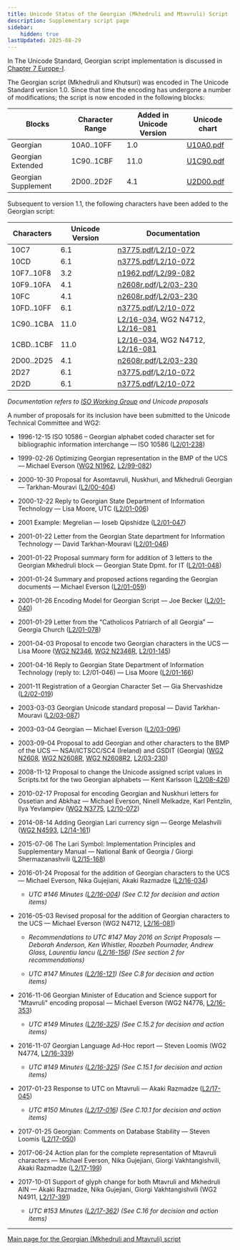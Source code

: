 ```yaml
---
title: Unicode Status of the Georgian (Mkhedruli and Mtavruli) Script
description: Supplementary script page
sidebar:
    hidden: true
lastUpdated: 2025-08-29
---
```


In The Unicode Standard, Georgian script implementation is discussed in [Chapter 7 Europe-I](http://www.unicode.org/versions/latest/ch07.pdf).

[comment]: # (end of intro)

[comment]: # (start of blocks)

The Georgian script (Mkhedruli and Khutsuri) was encoded in The Unicode Standard version 1.0. Since that time the encoding has undergone a number of modifications; the script is now encoded in the following blocks:

| Blocks | Character Range | Added in Unicode Version | Unicode chart |
| ------ | --------------- | ------------------------ | ------------- |
| Georgian | 10A0..10FF | 1.0 | [U10A0.pdf](http://www.unicode.org/charts/PDF/U10A0.pdf) |
| Georgian Extended  | 1C90..1CBF  |  11.0  |  [U1C90.pdf](http://www.unicode.org/charts/PDF/U1C90.pdf) |
| Georgian Supplement | 2D00..2D2F | 4.1 | [U2D00.pdf](http://www.unicode.org/charts/PDF/U2D00.pdf) |

[comment]: # (end of blocks)

[comment]: # (start of chars)

Subsequent to version 1.1, the following characters have been added to the Georgian script:

| Characters | Unicode Version | Documentation |
| ---------- | --------------- | ------------- |
| 10C7 | 6.1 | [n3775.pdf](https://www.unicode.org/wg2/docs/n3775.pdf)/[L2/10-072](http://www.unicode.org/cgi-bin/GetMatchingDocs.pl?L2/10-072) |
| 10CD | 6.1 | [n3775.pdf](https://www.unicode.org/wg2/docs/n3775.pdf)/[L2/10-072](http://www.unicode.org/cgi-bin/GetMatchingDocs.pl?L2/10-072) |
| 10F7..10F8 | 3.2 | [n1962.pdf](https://www.unicode.org/wg2/docs/n1962.pdf)/[L2/99-082](http://www.unicode.org/L2/L1999/n1962.pdf) |
| 10F9..10FA | 4.1 | [n2608r.pdf](https://www.unicode.org/wg2/docs/n2608r2.pdf)/[L2/03-230](http://www.unicode.org/cgi-bin/GetMatchingDocs.pl?L2/03-230) |
| 10FC | 4.1 | [n2608r.pdf](https://www.unicode.org/wg2/docs/n2608r2.pdf)/[L2/03-230](http://www.unicode.org/cgi-bin/GetMatchingDocs.pl?L2/03-230) |
| 10FD..10FF | 6.1 | [n3775.pdf](https://www.unicode.org/wg2/docs/n3775.pdf)/[L2/10-072](http://www.unicode.org/cgi-bin/GetMatchingDocs.pl?L2/10-072) |
| 1C90..1CBA  |  11.0  |  [L2/16-034](http://www.unicode.org/cgi-bin/GetMatchingDocs.pl?L2/16-034), WG2 N4712, [L2/16-081](http://www.unicode.org/cgi-bin/GetMatchingDocs.pl?L2/16-081)  |
| 1CBD..1CBF  |  11.0  |  [L2/16-034](http://www.unicode.org/cgi-bin/GetMatchingDocs.pl?L2/16-034), WG2 N4712, [L2/16-081](http://www.unicode.org/cgi-bin/GetMatchingDocs.pl?L2/16-081) |
| 2D00..2D25 | 4.1 | [n2608r.pdf](https://www.unicode.org/wg2/docs/n2608r2.pdf)/[L2/03-230](http://www.unicode.org/cgi-bin/GetMatchingDocs.pl?L2/03-230) |
| 2D27 | 6.1 | [n3775.pdf](https://www.unicode.org/wg2/docs/n3775.pdf)/[L2/10-072](http://www.unicode.org/cgi-bin/GetMatchingDocs.pl?L2/10-072) |
| 2D2D | 6.1 | [n3775.pdf](https://www.unicode.org/wg2/docs/n3775.pdf)/[L2/10-072](http://www.unicode.org/cgi-bin/GetMatchingDocs.pl?L2/10-072) |

_Documentation refers to [ISO Working Group](https://www.unicode.org/wg2/) and Unicode proposals_

[comment]: # (end of chars)

[comment]: # (start of rest)

A number of proposals for its inclusion have been submitted to the Unicode Technical Committee and WG2:

- 1996-12-15 ISO 10586 – Georgian alphabet coded character set for bibliographic information interchange —   ISO 10586 ([L2/01-238](http://www.unicode.org/cgi-bin/GetMatchingDocs.pl?L2/01-238))

- 1999-02-26 Optimizing Georgian representation in the BMP of the UCS — Michael Everson ([WG2 N1962](https://www.unicode.org/wg2/docs/n1962.pdf), [L2/99-082](http://www.unicode.org/L2/L1999/n1962.pdf))

- 2000-10-30 Proposal for Asomtavruli, Nuskhuri, and Mkhedruli Georgian — Tarkhan-Mouravi ([L2/00-404](http://www.unicode.org/cgi-bin/GetMatchingDocs.pl?L2/00-404))

- 2000-12-22 Reply to Georgian State Department of Information Technology — Lisa Moore, UTC ([L2/01-006](http://www.unicode.org/cgi-bin/GetMatchingDocs.pl?L2/01-006))

- 2001 Example: Megrelian — Ioseb Qipshidze ([L2/01-047](http://www.unicode.org/cgi-bin/GetMatchingDocs.pl?L2/01-047))

- 2001-01-22 Letter from the Georgian State department for Information Technology — David Tarkhan-Mouravi ([L2/01-046](http://www.unicode.org/cgi-bin/GetMatchingDocs.pl?L2/01-046))

- 2001-01-22 Proposal summary form for addition of 3 letters to the Georgian Mkhedruli block — Georgian State Dpmt. for IT ([L2/01-048](http://www.unicode.org/cgi-bin/GetMatchingDocs.pl?L2/01-048))

- 2001-01-24 Summary and proposed actions regarding the Georgian documents — Michael Everson ([L2/01-059](http://www.unicode.org/cgi-bin/GetMatchingDocs.pl?L2/01-059))

- 2001-01-26 Encoding Model for Georgian Script — Joe Becker ([L2/01-040](http://www.unicode.org/cgi-bin/GetMatchingDocs.pl?L2/01-040))

- 2001-01-29 Letter from the “Catholicos Patriarch of all Georgia” — Georgia Church ([L2/01-078](http://www.unicode.org/cgi-bin/GetMatchingDocs.pl?L2/01-078))

- 2001-04-03 Proposal to encode two Georgian characters in the UCS — Lisa Moore ([WG2 N2346](https://www.unicode.org/wg2/docs/n2346.pdf), [WG2 N2346R](https://www.unicode.org/wg2/docs/n2346r.pdf), [L2/01-145](http://www.unicode.org/cgi-bin/GetMatchingDocs.pl?L2/01-145))

- 2001-04-16 Reply to Georgian State Department of Information Technology  (reply to: L2/01-046) — Lisa Moore ([L2/01-166](http://www.unicode.org/cgi-bin/GetMatchingDocs.pl?L2/01-166))

- 2001-11 Registration of a Georgian Character Set — Gia Shervashidze ([L2/02-019](http://www.unicode.org/cgi-bin/GetMatchingDocs.pl?L2/02-019))

- 2003-03-03 Georgian Unicode standard proposal — David Tarkhan-Mouravi ([L2/03-087](http://www.unicode.org/cgi-bin/GetMatchingDocs.pl?L2/03-087))

- 2003-03-04 Georgian — Michael Everson ([L2/03-096](http://www.unicode.org/cgi-bin/GetMatchingDocs.pl?L2/03-096))

- 2003-09-04 Proposal to add Georgian and other characters to the BMP of the UCS — NSAI/ICTSCC/SC4 (Ireland) and GSDIT (Georgia) ([WG2 N2608](https://www.unicode.org/wg2/docs/n2608.pdf), [WG2 N2608R](https://www.unicode.org/wg2/docs/n2608r.pdf), [WG2 N2608R2](https://www.unicode.org/wg2/docs/n2608r2.pdf), [L2/03-230](http://www.unicode.org/cgi-bin/GetMatchingDocs.pl?L2/03-230))

- 2008-11-12 Proposal to change the Unicode assigned script values in Scripts.txt for the two Georgian alphabets — Kent Karlsson ([L2/08-426](http://www.unicode.org/cgi-bin/GetMatchingDocs.pl?L2/08-426))

- 2010-02-17 Proposal for encoding Georgian and Nuskhuri letters for Ossetian and Abkhaz — Michael Everson, Ninell Melkadze, Karl Pentzlin, Ilya Yevlampiev ([WG2 N3775](https://www.unicode.org/wg2/docs/n3775.pdf), [L2/10-072](http://www.unicode.org/cgi-bin/GetMatchingDocs.pl?L2/10-072))

- 2014-08-14 Adding Georgian Lari currency sign — George Melashvili ([WG2 N4593](https://www.unicode.org/wg2/docs/n4593.pdf), [L2/14-161](http://www.unicode.org/cgi-bin/GetMatchingDocs.pl?L2/14-161))

- 2015-07-06 The Lari Symbol: Implementation Principles and Supplementary Manual — National Bank of Georgia / Giorgi Shermazanashvili ([L2/15-168](http://www.unicode.org/cgi-bin/GetMatchingDocs.pl?L2/15-168))

- 2016-01-24 Proposal for the addition of Georgian characters to the UCS — Michael Everson, Nika Gujejiani, Akaki Razmadze ([L2/16-034](http://www.unicode.org/cgi-bin/GetMatchingDocs.pl?L2/16-034))

  - _UTC #146 Minutes ([L2/16-004](http://www.unicode.org/cgi-bin/GetMatchingDocs.pl?L2/16-004)) (See C.12 for decision and action items)_

- 2016-05-03 Revised proposal for the addition of Georgian characters to the UCS — Michael Everson (WG2 N4712, [L2/16-081](http://www.unicode.org/cgi-bin/GetMatchingDocs.pl?L2/16-081))

  - _Recommendations to UTC #147 May 2016 on Script Proposals — Deborah Anderson, Ken Whistler, Roozbeh Pournader, Andrew Glass, Laurentiu Iancu ([L2/16-156](http://www.unicode.org/cgi-bin/GetMatchingDocs.pl?L2/16-156)) (See section 2 for recommendations)_

  - _UTC #147 Minutes ([L2/16-121](http://www.unicode.org/cgi-bin/GetMatchingDocs.pl?L2/16-121)) (See C.8 for decision and action items)_

- 2016-11-06 Georgian Minister of Education and Science support for "Mtavruli" encoding proposal — Michael Everson (WG2 N4776, [L2/16-353](http://www.unicode.org/cgi-bin/GetMatchingDocs.pl?L2/16-353))

  - _UTC #149 Minutes ([L2/16-325](http://www.unicode.org/L2/L2016/16325.htm)) (See C.15.2 for decision and action items)_

- 2016-11-07 Georgian Language Ad-Hoc report — Steven Loomis (WG2 N4774, [L2/16-339](http://www.unicode.org/cgi-bin/GetMatchingDocs.pl?L2/16-339))

  - _UTC #149 Minutes ([L2/16-325](http://www.unicode.org/L2/L2016/16325.htm)) (See C.15.1 for decision and action items)_

- 2017-01-23 Response to UTC on Mtavruli — Akaki Razmadze ([L2/17-045](http://www.unicode.org/cgi-bin/GetMatchingDocs.pl?L2/17-045))

  - _UTC #150 Minutes ([L2/17-016](http://www.unicode.org/L2/L2017/17016.htm)) (See C.10.1 for decision and action items)_

- 2017-01-25 Georgian: Comments on Database Stability — Steven Loomis ([L2/17-050](http://www.unicode.org/cgi-bin/GetMatchingDocs.pl?L2/17-050))

- 2017-06-24 Action plan for the complete representation of Mtavruli characters — Michael Everson, Nika Gujejiani, Giorgi Vakhtangishvili, Akaki Razmadze     ([L2/17-199](http://www.unicode.org/cgi-bin/GetMatchingDocs.pl?L2/17-199))

- 2017-10-01 Support of glyph change for both Mtavruli and Mkhedruli AIN — Akaki Razmadze, Nika Gujejiani, Giorgi Vakhtangishvili (WG2 N4911, [L2/17-391](http://www.unicode.org/cgi-bin/GetMatchingDocs.pl?L2/17-391))

  - _UTC #153 Minutes ([L2/17-362](http://www.unicode.org/L2/L2017/17362.htm)) (See C.16 for decision and action items)_



<hr/>

[Main page for the Georgian (Mkhedruli and Mtavruli) script](/scrlang/scripts/geor)

